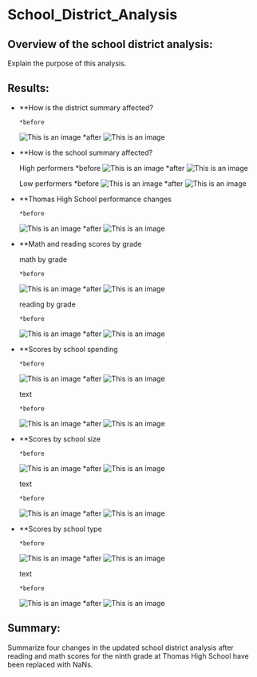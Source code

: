 # School_District_Analysis
## Overview of the school district analysis: 
Explain the purpose of this analysis.

## Results: 


- **How is the district summary affected?

      *before
   ![This is an image](https://github.com/catsdata/School_District_Analysis/blob/main/Resources/district_mod.PNG)
      *after
   ![This is an image](https://github.com/catsdata/School_District_Analysis/blob/main/Resources/district_chal.PNG)

- **How is the school summary affected?
    
    High performers
      *before
    ![This is an image](https://github.com/catsdata/School_District_Analysis/blob/main/Resources/highperform_mod.PNG)
      *after
    ![This is an image](https://github.com/catsdata/School_District_Analysis/blob/main/Resources/highperform_chal.PNG)
    
    Low performers
      *before
    ![This is an image](https://github.com/catsdata/School_District_Analysis/blob/main/Resources/lowperform_mod.PNG)
      *after
    ![This is an image](https://github.com/catsdata/School_District_Analysis/blob/main/Resources/lowperform_chal.PNG)

- **Thomas High School performance changes

      *before
    ![This is an image](https://github.com/catsdata/School_District_Analysis/blob/main/Resources/schoolsummary_mod.PNG)
      *after
    ![This is an image](https://github.com/catsdata/School_District_Analysis/blob/main/Resources/schoolsummary_chal.PNG)
    
- **Math and reading scores by grade
    
    math by grade
    
      *before
    ![This is an image](https://github.com/catsdata/School_District_Analysis/blob/main/Resources/mathbygrade_mod.PNG)
      *after
    ![This is an image](https://github.com/catsdata/School_District_Analysis/blob/main/Resources/mathbygrade_chal.PNG)

    reading by grade
    
      *before
    ![This is an image](https://github.com/catsdata/School_District_Analysis/blob/main/Resources/readingbygrade_mod.PNG)
      *after
    ![This is an image](https://github.com/catsdata/School_District_Analysis/blob/main/Resources/readingbygrade_chal.PNG)

- **Scores by school spending

      *before
    ![This is an image](https://github.com/catsdata/School_District_Analysis/blob/main/Resources/scoresbyspend_mod1.PNG)
      *after
    ![This is an image](https://github.com/catsdata/School_District_Analysis/blob/main/Resources/scoresbyspend_chal1.PNG)
    
    text
    
      *before
    ![This is an image](https://github.com/catsdata/School_District_Analysis/blob/main/Resources/scoresbyspend_mod2.PNG)
      *after
    ![This is an image](https://github.com/catsdata/School_District_Analysis/blob/main/Resources/scoresbyspend_chal2.PNG)
    
- **Scores by school size

      *before
    ![This is an image](https://github.com/catsdata/School_District_Analysis/blob/main/Resources/scoresbysize_mod1.PNG)
      *after
    ![This is an image](https://github.com/catsdata/School_District_Analysis/blob/main/Resources/scoresbysize_chal1.PNG)
    
    text
    
      *before
    ![This is an image](https://github.com/catsdata/School_District_Analysis/blob/main/Resources/scoresbysize_mod2.PNG)
      *after
    ![This is an image](https://github.com/catsdata/School_District_Analysis/blob/main/Resources/scoresbysize_chal2.PNG)

- **Scores by school type

      *before
    ![This is an image](https://github.com/catsdata/School_District_Analysis/blob/main/Resources/scoresbytype_mod1.PNG)
      *after
    ![This is an image](https://github.com/catsdata/School_District_Analysis/blob/main/Resources/scoresbytype_chal1.PNG)
    
    text
    
      *before 
    ![This is an image](https://github.com/catsdata/School_District_Analysis/blob/main/Resources/scoresbytype_mod2.PNG)
      *after
    ![This is an image](https://github.com/catsdata/School_District_Analysis/blob/main/Resources/scoresbytype_chal2.PNG)

## Summary: 
Summarize four changes in the updated school district analysis after reading and math scores for the ninth grade at Thomas High School have been replaced with NaNs.
